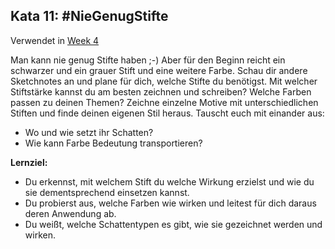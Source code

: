 ## Kata 11: #NieGenugStifte    

Verwendet in [Week 4](0410_Week_04.md)

Man kann nie genug Stifte haben ;-) Aber für den Beginn reicht ein schwarzer und ein grauer Stift und eine weitere Farbe. Schau dir andere Sketchnotes an und plane für dich, welche Stifte du benötigst. Mit welcher Stiftstärke kannst du am besten zeichnen und schreiben? Welche Farben passen zu deinen Themen? Zeichne einzelne Motive mit unterschiedlichen Stiften und finde deinen eigenen Stil heraus. Tauscht euch mit einander aus:

- Wo und wie setzt ihr Schatten?
- Wie kann Farbe Bedeutung transportieren?

**Lernziel:**

- Du erkennst, mit welchem Stift du welche Wirkung erzielst und wie du sie dementsprechend einsetzen kannst.
- Du probierst aus, welche Farben wie wirken und leitest für dich daraus deren Anwendung ab.
- Du weißt, welche Schattentypen es gibt, wie sie gezeichnet werden und wirken.